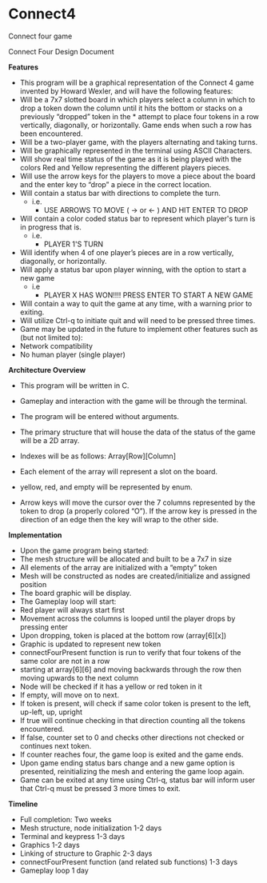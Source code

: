 # Connect4
Connect four game

Connect Four Design Document

**Features**
* This program will be a graphical representation of the Connect 4 game invented by Howard Wexler, and will have the following features:
* Will be a 7x7 slotted board in which players select a column in which to drop a token down the column until it hits the bottom or stacks on a previously “dropped” token in the * attempt to place four tokens in a row vertically, diagonally, or horizontally. Game ends when such a row has been encountered.
* Will be a two-player game, with the players alternating and taking turns. 
* Will be graphically represented in the terminal using ASCII Characters.
* Will show real time status of the game as it is being played with the colors Red and Yellow representing the different players pieces.
* Will use the arrow keys for the players to move a piece about the board and the enter key to “drop” a piece in the correct location.
* Will contain a status bar with directions to complete the turn. 
  * i.e.
     * USE ARROWS TO MOVE (  ->   or   <-  ) AND HIT ENTER TO DROP
 * Will contain a color coded status bar to represent which player's turn is in progress that is.
   * i.e.
     * PLAYER 1'S TURN
* Will identify when 4 of one player’s pieces are in a row vertically, diagonally, or horizontally.
* Will apply a status bar upon player winning, with the option to start a new game
  * i.e
    * PLAYER X HAS WON!!!!    PRESS ENTER TO START A NEW GAME
* Will contain a way to quit the game at any time, with a warning prior to exiting.
* Will utilize Ctrl-q to initiate quit and will need to be pressed three times.
* Game may be updated in the future to implement other features such as (but not limited to):
* Network compatibility
* No human player (single player)





**Architecture Overview**
* This program will be written in C. 
* Gameplay and interaction with the game will be through the terminal.
* The program will be entered without arguments.
* The primary structure that will house the data of the status of the game will be a 2D array.
* Indexes will be as follows: Array[Row][Column]
* Each element of the array will represent a slot on the board.
* yellow, red, and empty will be represented by enum.

* Arrow keys will move the cursor over the 7 columns represented by the token to drop (a properly colored “O”). If the arrow key is pressed in the direction of an edge then the key will wrap to the other side.





**Implementation**
* Upon the game program being started:
* The mesh structure will be allocated and built to be a 7x7 in size
* All elements of the array are initialized with a “empty” token
* Mesh will be constructed as nodes are created/initialize and assigned position
* The board graphic will be display.
* The Gameplay loop will start:
* Red player will always start first
* Movement across the columns is looped until the player drops by pressing enter
* Upon dropping, token is placed at the bottom row (array[6][x])
* Graphic is updated to represent new token
* connectFourPresent function is run to verify that four tokens of the same color are not in a row
* starting at array[6][6] and moving backwards through the row then moving upwards to the next column
* Node will be checked if it has a yellow or red token in it
* If empty, will move on to next.
* If token is present, will check if same color token is present to the left, up-left, up, upright 
* If true will continue checking in that direction counting all the tokens encountered.
* If false, counter set to 0 and checks other directions not checked or continues next token.
* If counter reaches four, the game loop is exited and the game ends.
* Upon game ending status bars change and a new game option is presented, reinitializing the mesh and entering the game loop again.
* Game can be exited at any time using Ctrl-q, status bar will inform user that Ctrl-q must be pressed 3 more times to exit.





**Timeline**
* Full completion: Two weeks
* Mesh structure, node initialization 			            	1-2 days
* Terminal and keypress			            		            	1-3 days
* Graphics						                                  	1-2 days	
* Linking of structure to Graphic			    	            	2-3 days
* connectFourPresent function (and related sub functions)	1-3 days
* Gameplay loop						                              	1 day


